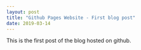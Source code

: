 ```yaml
---
layout: post
title: "Github Pages Website - First blog post"
date: 2019-03-14
---
```


This is the first post of the blog hosted on github.
